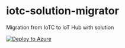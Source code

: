 # iotc-solution-migrator
Migration from IoTC to IoT Hub with solution


[![Deploy to Azure](https://aka.ms/deploytoazurebutton)](https://portal.azure.com/#create/Microsoft.Template/uri/https%3A%2F%2Fraw.githubusercontent.com%2Flucadruda%2Fiotc-solution-migrator%2Fmain%2Fdeployments%2Fbiceps%2Fmain.bicep)